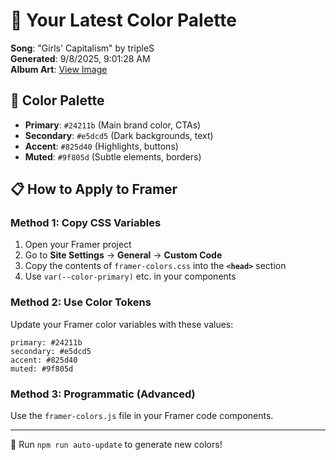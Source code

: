# 🎨 Your Latest Color Palette

**Song**: "Girls' Capitalism" by tripleS  
**Generated**: 9/8/2025, 9:01:28 AM  
**Album Art**: [View Image](https://lastfm.freetls.fastly.net/i/u/300x300/a6f932d4a66b37519e304232fb63f215.jpg)

## 🎨 Color Palette
- **Primary**: `#24211b` (Main brand color, CTAs)
- **Secondary**: `#e5dcd5` (Dark backgrounds, text)  
- **Accent**: `#825d40` (Highlights, buttons)
- **Muted**: `#9f805d` (Subtle elements, borders)

## 📋 How to Apply to Framer

### Method 1: Copy CSS Variables
1. Open your Framer project
2. Go to **Site Settings** → **General** → **Custom Code**
3. Copy the contents of `framer-colors.css` into the **`<head>`** section
4. Use `var(--color-primary)` etc. in your components

### Method 2: Use Color Tokens
Update your Framer color variables with these values:
```
primary: #24211b
secondary: #e5dcd5
accent: #825d40
muted: #9f805d
```

### Method 3: Programmatic (Advanced)
Use the `framer-colors.js` file in your Framer code components.

---
🔄 Run `npm run auto-update` to generate new colors!